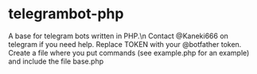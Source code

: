 # telegrambot-php
A base for telegram bots written in PHP.\n
Contact @Kaneki666 on telegram if you need help.
Replace TOKEN with your @botfather token.
Create a file where you put commands (see example.php for an example) and include the file base.php
